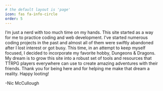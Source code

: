 ```yaml
---
# the default layout is 'page'
icon: fas fa-info-circle
order: 5
---
```


I’m just a nerd with too much time on my hands. This site started as a way for me to practice coding and web development. I've started numerous coding projects in the past and almost all of them were swiftly abandoned after I lost interest or got busy. This time, in an attempt to keep myself focused, I decided to incorporate my favorite hobby, Dungeons & Dragons. My dream is to grow this site into a robust set of tools and resources that TTRPG players everywhere can use to create amazing adventures with their friends. Thank you for being here and for helping me make that dream a reality. Happy looting!

-Nic McCullough
